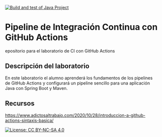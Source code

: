 [![Build and test of Java Project](https://github.com/ETSISI-EMS/ems2023_lab_1_3_ci_github_actions-sslamar/actions/workflows/main.yml/badge.svg)](https://github.com/ETSISI-EMS/ems2023_lab_1_3_ci_github_actions-sslamar/actions/workflows/main.yml)

# Pipeline de Integración Continua con GitHub Actions

epositorio para el laboratorio de CI con GitHub Actions

## Descripción del laboratorio

En este laboratorio el alumno aprenderá los fundamentos de los pipelines de GitHub Actions y configurará un pipeline
sencillo para una aplicación Java con Spring Boot y Maven. 

## Recursos
https://www.adictosaltrabajo.com/2020/10/28/introduccion-a-github-actions-sintaxis-basica/

[![License: CC BY-NC-SA 4.0](https://img.shields.io/badge/License-CC_BY--NC--SA_4.0-lightgrey.svg)](https://creativecommons.org/licenses/by-nc-sa/4.0/)
